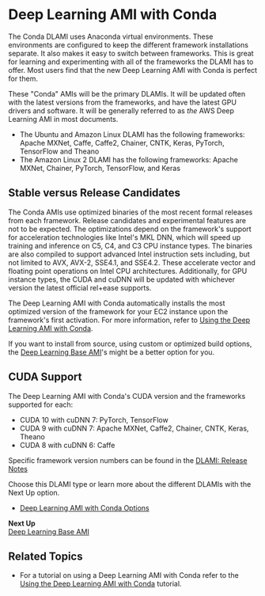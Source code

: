 # Deep Learning AMI with Conda<a name="overview-conda"></a>

The Conda DLAMI uses Anaconda virtual environments\. These environments are configured to keep the different framework installations separate\. It also makes it easy to switch between frameworks\. This is great for learning and experimenting with all of the frameworks the DLAMI has to offer\. Most users find that the new Deep Learning AMI with Conda is perfect for them\. 

These "Conda" AMIs will be the primary DLAMIs\. It will be updated often with the latest versions from the frameworks, and have the latest GPU drivers and software\. It will be generally referred to as *the* AWS Deep Learning AMI in most documents\.
+ The Ubuntu and Amazon Linux DLAMI has the following frameworks: Apache MXNet, Caffe, Caffe2, Chainer, CNTK, Keras, PyTorch, TensorFlow and Theano
+ The Amazon Linux 2 DLAMI has the following frameworks: Apache MXNet, Chainer, PyTorch, TensorFlow, and Keras

## Stable versus Release Candidates<a name="overview-conda-stability"></a>

The Conda AMIs use optimized binaries of the most recent formal releases from each framework\. Release candidates and experimental features are not to be expected\. The optimizations depend on the framework's support for acceleration technologies like Intel's MKL DNN, which will speed up training and inference on C5, C4, and C3 CPU instance types\. The binaries are also compiled to support advanced Intel instruction sets including, but not limited to AVX, AVX\-2, SSE4\.1, and SSE4\.2\. These accelerate vector and floating point operations on Intel CPU architectures\. Additionally, for GPU instance types, the CUDA and cuDNN will be updated with whichever version the latest official rel\+ease supports\. 

 The Deep Learning AMI with Conda automatically installs the most optimized version of the framework for your EC2 instance upon the framework's first activation\. For more information, refer to [Using the Deep Learning AMI with Conda](tutorial-conda.md)\. 

If you want to install from source, using custom or optimized build options, the [Deep Learning Base AMI](overview-base.md)'s might be a better option for you\.

## CUDA Support<a name="overview-conda-cuda"></a>

The Deep Learning AMI with Conda's CUDA version and the frameworks supported for each:
+ CUDA 10 with cuDNN 7: PyTorch, TensorFlow
+ CUDA 9 with cuDNN 7: Apache MXNet, Caffe2, Chainer, CNTK, Keras, Theano
+ CUDA 8 with cuDNN 6: Caffe

Specific framework version numbers can be found in the [DLAMI: Release Notes](appendix-ami-release-notes.md)

Choose this DLAMI type or learn more about the different DLAMIs with the Next Up option\.
+ [Deep Learning AMI with Conda Options](conda.md)

**Next Up**  
[Deep Learning Base AMI](overview-base.md)

## Related Topics<a name="w4aab7b5c13c13"></a>
+ For a tutorial on using a Deep Learning AMI with Conda refer to the [Using the Deep Learning AMI with Conda](tutorial-conda.md) tutorial\.